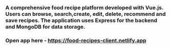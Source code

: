### A comprehensive food recipe platform developed with Vue.js. Users can browse, search,create, edit, delete, recommend and save recipes. The application uses Express for the backend and MongoDB for data storage.

### Open app here - https://food-recipes-client.netlify.app

